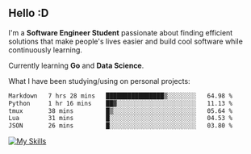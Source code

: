 ## Hello :D

I'm a **Software Engineer Student** passionate about finding efficient solutions that make people's lives easier and build cool software while continuously learning. 

Currently learning **Go** and **Data Science**.

What I have been studying/using on personal projects:
<!--START_SECTION:waka-->

```txt
Markdown   7 hrs 28 mins   ████████████████▒░░░░░░░░   64.98 %
Python     1 hr 16 mins    ██▓░░░░░░░░░░░░░░░░░░░░░░   11.13 %
tmux       38 mins         █▒░░░░░░░░░░░░░░░░░░░░░░░   05.64 %
Lua        31 mins         █░░░░░░░░░░░░░░░░░░░░░░░░   04.53 %
JSON       26 mins         █░░░░░░░░░░░░░░░░░░░░░░░░   03.80 %
```

<!--END_SECTION:waka-->

[![My Skills](https://skillicons.dev/icons?i=dotnet,py,selenium,html,css,js,jquery,linux,c,md)](https://skillicons.dev)
